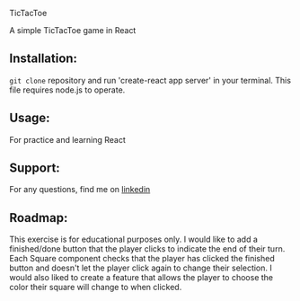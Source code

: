TicTacToe

A simple TicTacToe game in React

## Installation:
`git clone` repository and run 'create-react app server' in your terminal. This file requires node.js to operate.

## Usage:
For practice and learning React

## Support:
For any questions, find me on [linkedin](https:/www.linkedin.com/in/shanna-smith-95b45814b)

## Roadmap:
This exercise is for educational purposes only.  I would like to add a finished/done button that the player clicks to indicate the end of their turn. Each Square component checks that the player has clicked the finished button and doesn't let the player click again to change their selection. I would also liked to create a feature that allows the player to choose the color their square will change to when clicked.


